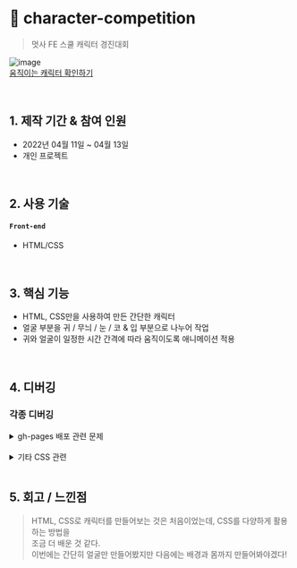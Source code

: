 #  :pushpin: character-competition
> 멋사 FE 스쿨 캐릭터 경진대회   

![image](https://user-images.githubusercontent.com/84116709/163120238-38feec48-3782-42eb-8661-179aeecc0147.png)   
[움직이는 캐릭터 확인하기](https://irrpl-ar.github.io/character-competition/)

</br>

## 1. 제작 기간 & 참여 인원
- 2022년 04월 11일 ~ 04월 13일
- 개인 프로젝트

</br>

## 2. 사용 기술
#### `Front-end`
  - HTML/CSS

</br>

## 3. 핵심 기능

* HTML, CSS만을 사용하여 만든 간단한 캐릭터
* 얼굴 부분을 귀 / 무늬 / 눈 / 코 & 입 부분으로 나누어 작업
* 귀와 얼굴이 일정한 시간 간격에 따라 움직이도록 애니메이션 적용

</br>

## 4. 디버깅
### 각종 디버깅
<details>
<summary>gh-pages 배포 관련 문제</summary>
<div markdown="1">
* 처음에 ```Character_KAR.html``` 이런식으로 html 파일명을 줘서 배포를 시도했기 때문에   
  오류 문구에서 ```index.html```이 없다는 것을 발견함
* index.html로 파일명을 고치고 다시 배포하니 해결됨
</div>
</details>
    
</br>

<details>
<summary>기타 CSS 관련</summary>
<div markdown="1">
* 이번 캐릭터는 HTML, CSS를 활용하여 얼굴 부분만 간단히 캐릭터를 만들었기 때문에,   
  크게 어려운 오류 사항은 없었음

```
/* css */
border-top-left-radius: 80%;
border-top-right-radius: 80%;
border-bottom-left-radius: 100%;
border-bottom-right-radius: 100%;
```

* 위와 같이 세밀하게 border-radius를 조절해서 모양을 만들어주는 것은 처음 사용해봄
  
```
border-bottom: 36px solid #000;
border-left: 18px solid transparent;
border-radius: 50%;
border-right: 18px solid transparent;
```
  
* 위와 같이 삼각형 만들고, 방향만 조절하여 무늬 만들어줌

</div>
</details>
    
</br>

## 5. 회고 / 느낀점
> HTML, CSS로 캐릭터를 만들어보는 것은 처음이었는데, CSS를 다양하게 활용하는 방법을   
  조금 더 배운 것 같다.   
  이번에는 간단히 얼굴만 만들어봤지만 다음에는 배경과 몸까지 만들어봐야겠다!

